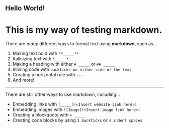 Hello World!
---
# This is my way of testing markdown.
There are *many* different ways to format text using **markdown**, such as...
1. Making text bold with `**_____**`
2. Italicizing text with `*_____*`
3. Making a heading with either `# _____` or `## _____`
4. Inlining code with `backticks on either side of the text`
5. Creating a horizontal rule with `---`
6. And more!
---
There are still other ways to use markdown, including...
- Embedding links with `[_____](<Insert website link here>)`
- Embedding images with `![Image](<Insert image link here>)`
- Creating a blockquote with `> _____`
- Creating code blocks by using `3 backticks` or `4 indent spaces`
